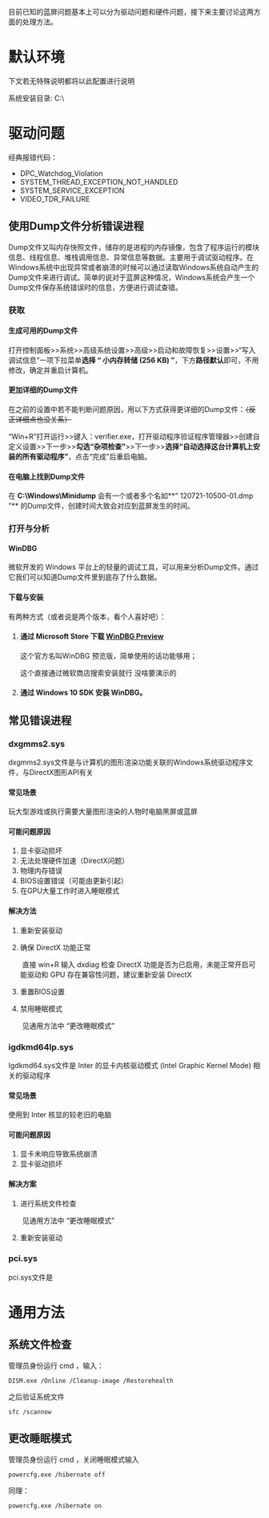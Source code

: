 

目前已知的蓝屏问题基本上可以分为驱动问题和硬件问题，接下来主要讨论这两方面的处理方法。

# 默认环境

下文若无特殊说明都将以此配置进行说明

系统安装目录: C:\

# 驱动问题

经典报错代码：

- 	DPC_Watchdog_Violation
- SYSTEM_THREAD_EXCEPTION_NOT_HANDLED
- SYSTEM_SERVICE_EXCEPTION
- VIDEO_TDR_FAILURE

## 使用Dump文件分析错误进程

Dump文件又叫内存快照文件，储存的是进程的内存镜像，包含了程序运行的模块信息、线程信息、堆栈调用信息、异常信息等数据。主要用于调试驱动程序。在Windows系统中出现异常或者崩溃的时候可以通过读取Windows系统自动产生的Dump文件来进行调试。简单的说对于蓝屏这种情况，Windows系统会产生一个Dump文件保存系统错误时的信息，方便进行调试查错。

### 获取

#### 生成可用的Dump文件

打开控制面板>>系统>>高级系统设置>>高级>>启动和故障恢复>>设置>>“写入调试信息”一项下拉菜单**选择 “ 小内存转储 (256 KB) ”**，下方**路径默认**即可，不用修改，确定并重启计算机。

#### 更加详细的Dump文件

在之前的设置中若不能判断问题原因，用以下方式获得更详细的Dump文件：~~（反正详细点也没关系）~~

“Win+R”打开运行>>键入：verifier.exe，打开驱动程序验证程序管理器>>创建自定义设置>>下一步>>**勾选“杂项检查”**>>下一步>>**选择“自动选择这台计算机上安装的所有驱动程序”**，点击“完成”后重启电脑。

#### 在电脑上找到Dump文件

在 **C:\Windows\Minidump** 会有一个或者多个名如**“ 120721-10500-01.dmp ”** 的Dump文件，创建时间大致会对应到蓝屏发生的时间。

### 打开与分析

#### WinDBG

微软开发的 Windows 平台上的轻量的调试工具，可以用来分析Dump文件。通过它我们可以知道Dump文件里到底存了什么数据。

#### 下载与安装

有两种方式（或者说是两个版本，看个人喜好吧）：

1. #### 通过 Microsoft Store  下载 [WinDBG Preview](https://www.microsoft.com/store/p/windbg/9pgjgd53tn86) 

   这个官方名叫WinDBG 预览版，简单使用的话功能够用；

   

   这个直接通过微软商店搜索安装就行 没啥要演示的

   

2. #### 通过 Windows 10 SDK 安装 WinDBG。



## 常见错误进程

### dxgmms2.sys

dxgmms2.sys文件是与计算机的图形渲染功能关联的Windows系统驱动程序文件，与DirectX图形API有关

#### 常见场景

玩大型游戏或执行需要大量图形渲染的人物时电脑黑屏或蓝屏

#### 可能问题原因

1. 显卡驱动损坏
2. 无法处理硬件加速（DirectX问题）
3. 物理内存错误
4. BIOS设置错误（可能由更新引起）
5. 在GPU大量工作时进入睡眠模式

#### 解决方法

1. 重新安装驱动

2. 确保 DirectX 功能正常

   ​		直接 win+R 输入 dxdiag 检查 DirectX 功能是否为已启用，未能正常开启可能驱动和 GPU 存在兼容性问题，建议重新安装 DirectX

   

3. 重置BIOS设置

4. 禁用睡眠模式

   ​		见通用方法中 “更改睡眠模式”

### igdkmd64lp.sys

Igdkmd64.sys文件是 Inter 的显卡内核驱动模式 (Intel Graphic Kernel Mode) 相关的驱动程序

#### 常见场景

使用到 Inter 核显的较老旧的电脑

#### 可能问题原因

1. 显卡未响应导致系统崩溃
2. 显卡驱动损坏

#### 解决方案

1. 进行系统文件检查

   ​        见通用方法中 “更改睡眠模式”

   

2. 重新安装驱动

### pci.sys

pci.sys文件是

# 通用方法

## 系统文件检查

管理员身份运行 cmd ，输入：

```
DISM.exe /Online /Cleanup-image /Restorehealth
```

之后验证系统文件

```
sfc /scannow
```



## 更改睡眠模式

管理员身份运行 cmd ，关闭睡眠模式输入 

```
powercfg.exe /hibernate off
```

同理：

```
powercfg.exe /hibernate on
```

